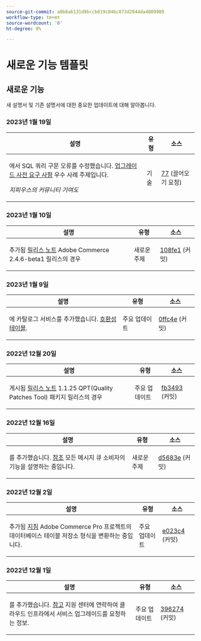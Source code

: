 ```yaml
---
source-git-commit: a0b8a6131d9bccb819c846c873d2044da4009989
workflow-type: tm+mt
source-wordcount: '0'
ht-degree: 0%

---
```

# 새로운 기능 템플릿

## 새로운 기능

새 설명서 및 기존 설명서에 대한 중요한 업데이트에 대해 알아봅니다.

### 2023년 1월 19일

<table>
  <thead>
    <tr>
      <th>설명</th>
      <th>유형</th>
      <th>소스</th>
    </tr>
  </thead>
  <tbody>
    <tr>
      <td><p>에서 SQL 쿼리 구문 오류를 수정했습니다. <a href="https://experienceleague.adobe.com/docs/commerce-operations/implementation-playbook/best-practices/maintenance/commerce-235-upgrade-prerequisites-mariadb.html">업그레이드 사전 요구 사항</a> 우수 사례 주제입니다.</p>
<p><i>지피우스의 커뮤니티 기여도</i></p></td>
      <td>기술</td>
      <td><a href="https://github.com/AdobeDocs/commerce-operations.en/pull/77">77</a> (끌어오기 요청)</td>
    </tr>
  </tbody>
</table>

### 2023년 1월 10일

<table>
  <thead>
    <tr>
      <th>설명</th>
      <th>유형</th>
      <th>소스</th>
    </tr>
  </thead>
  <tbody>
    <tr>
      <td><p>추가됨 <a href="https://experienceleague.adobe.com/docs/commerce-operations/release/notes/adobe-commerce/2-4-6.html">릴리스 노트</a> Adobe Commerce 2.4.6-beta1 릴리스의 경우</p>
</td>
      <td>새로운 주제</td>
      <td><a href="https://github.com/AdobeDocs/commerce-operations.en/commit/108fe16a62c51c53d1850583cfd33938e39c7a6c">108fe1</a> (커밋)</td>
    </tr>
  </tbody>
</table>

### 2023년 1월 9일

<table>
  <thead>
    <tr>
      <th>설명</th>
      <th>유형</th>
      <th>소스</th>
    </tr>
  </thead>
  <tbody>
    <tr>
      <td><p>에 카탈로그 서비스를 추가했습니다. <a href="https://experienceleague.adobe.com/docs/commerce-operations/release/product-availability.html">호환성 테이블</a>.</p>
</td>
      <td>주요 업데이트</td>
      <td><a href="https://github.com/AdobeDocs/commerce-operations.en/commit/0ffc4e9c9b0bb4fe629d0f0fb46bfbb287d5fdcc">0ffc4e</a> (커밋)</td>
    </tr>
  </tbody>
</table><!-- date_group --><!-- month_group -->

### 2022년 12월 20일

<table>
  <thead>
    <tr>
      <th>설명</th>
      <th>유형</th>
      <th>소스</th>
    </tr>
  </thead>
  <tbody>
    <tr>
      <td><p>게시됨 <a href="https://experienceleague.adobe.com/docs/commerce-operations/tools/quality-patches-tool/release-notes.html">릴리스 노트</a> 1.1.25 QPT(Quality Patches Tool) 패키지 릴리스의 경우</p>
</td>
      <td>주요 업데이트</td>
      <td><a href="https://github.com/AdobeDocs/commerce-operations.en/commit/fb34939dcfb754175148538faf83033f165e7d11">fb3493</a> (커밋)</td>
    </tr>
  </tbody>
</table>

### 2022년 12월 16일

<table>
  <thead>
    <tr>
      <th>설명</th>
      <th>유형</th>
      <th>소스</th>
    </tr>
  </thead>
  <tbody>
    <tr>
      <td><p>를 추가했습니다. <a href="https://experienceleague.adobe.com/docs/commerce-operations/configuration-guide/message-queues/consumers.html">참조</a> 모든 메시지 큐 소비자의 기능을 설명하는 중입니다.</p>
</td>
      <td>새로운 주제</td>
      <td><a href="https://github.com/AdobeDocs/commerce-operations.en/commit/d5683e80746bf346048e36627f9901bc359ddd81">d5683e</a> (커밋)</td>
    </tr>
  </tbody>
</table>

### 2022년 12월 2일

<table>
  <thead>
    <tr>
      <th>설명</th>
      <th>유형</th>
      <th>소스</th>
    </tr>
  </thead>
  <tbody>
    <tr>
      <td><p>추가됨 <a href="https://experienceleague.adobe.com/docs/commerce-operations/implementation-playbook/best-practices/maintenance/commerce-235-upgrade-prerequisites-mariadb.html&lt;br/&gt;">지침</a> Adobe Commerce Pro 프로젝트의 데이터베이스 테이블 저장소 형식을 변환하는 중입니다.</p>
</td>
      <td>주요 업데이트</td>
      <td><a href="https://github.com/AdobeDocs/commerce-operations.en/commit/e023c47548a8dac6a4c3ed2dcfc7557af27a25a2">e023c4</a> (커밋)</td>
    </tr>
  </tbody>
</table>

### 2022년 12월 1일

<table>
  <thead>
    <tr>
      <th>설명</th>
      <th>유형</th>
      <th>소스</th>
    </tr>
  </thead>
  <tbody>
    <tr>
      <td><p>를 추가했습니다. <a href="https://experienceleague.adobe.com/docs/commerce-operations/implementation-playbook/best-practices/maintenance/commerce-235-upgrade-prerequisites-mariadb.html">참고</a> 지원 센터에 연락하여 클라우드 인프라에서 서비스 업그레이드를 요청하는 정보.</p>
</td>
      <td>주요 업데이트</td>
      <td><a href="https://github.com/AdobeDocs/commerce-operations.en/commit/396274c0b22534977cf6efeb222634e470b39f6f">396274</a> (커밋)</td>
    </tr>
  </tbody>
</table><!-- date_group --><!-- month_group --><!-- year_group -->
